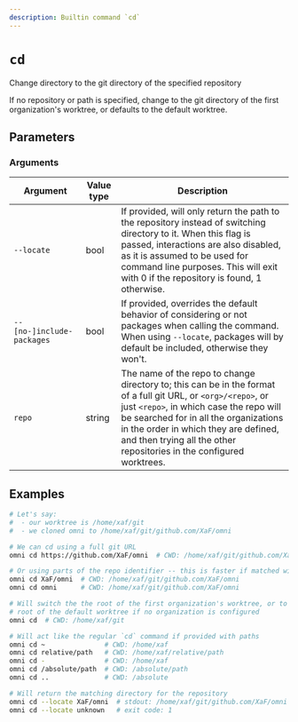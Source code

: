 ```yaml
---
description: Builtin command `cd`
---
```


# `cd`

Change directory to the git directory of the specified repository

If no repository or path is specified, change to the git directory of the first organization's worktree, or defaults to the default worktree.

## Parameters

### Arguments

| Argument        | Value type | Description                                         |
|-----------------|------------|-----------------------------------------------------|
| `--locate` | bool | If provided, will only return the path to the repository instead of switching directory to it. When this flag is passed, interactions are also disabled, as it is assumed to be used for command line purposes. This will exit with 0 if the repository is found, 1 otherwise. |
| `--[no-]include-packages` | bool | If provided, overrides the default behavior of considering or not packages when calling the command. When using `--locate`, packages will by default be included, otherwise they won't. |
| `repo` | string | The name of the repo to change directory to; this can be in the format of a full git URL, or `<org>/<repo>`, or just `<repo>`, in which case the repo will be searched for in all the organizations in the order in which they are defined, and then trying all the other repositories in the configured worktrees. |

## Examples

```bash
# Let's say:
#  - our worktree is /home/xaf/git
#  - we cloned omni to /home/xaf/git/github.com/XaF/omni

# We can cd using a full git URL
omni cd https://github.com/XaF/omni  # CWD: /home/xaf/git/github.com/XaF/omni

# Or using parts of the repo identifier -- this is faster if matched with an organization
omni cd XaF/omni  # CWD: /home/xaf/git/github.com/XaF/omni
omni cd omni      # CWD: /home/xaf/git/github.com/XaF/omni

# Will switch the the root of the first organization's worktree, or to the
# root of the default worktree if no organization is configured
omni cd  # CWD: /home/xaf/git

# Will act like the regular `cd` command if provided with paths
omni cd ~               # CWD: /home/xaf
omni cd relative/path   # CWD: /home/xaf/relative/path
omni cd -               # CWD: /home/xaf
omni cd /absolute/path  # CWD: /absolute/path
omni cd ..              # CWD: /absolute

# Will return the matching directory for the repository
omni cd --locate XaF/omni  # stdout: /home/xaf/git/github.com/XaF/omni ; exit code: 0
omni cd --locate unknown   # exit code: 1
```

